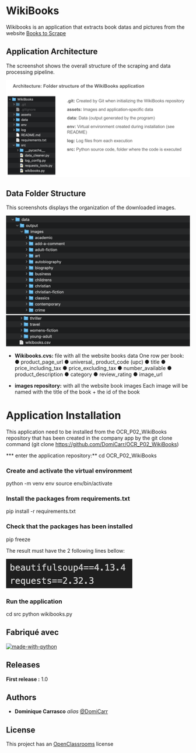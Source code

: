 # WikiBooks
Wikibooks is an application that extracts book datas and pictures from the website [Books to Scrape](http://books.toscrape.com/) 

## Application Architecture

The screenshot shows the overall structure of the scraping and data processing pipeline.

![Project Architecture](assets/wikibooks_architecture.png)


## Data Folder Structure

This screenshots displays the organization of the downloaded images.

![Data Folder Structure](assets/wikibooks_data_folder_1.png)
![Data Folder Structure](assets/wikibooks_data_folder_2.png)

* **Wikibooks.cvs:**
file with all the website books data
One row per book:
    ● product_page_url
    ● universal_ product_code (upc)
    ● title
    ● price_including_tax
    ● price_excluding_tax
    ● number_available
    ● product_description
    ● category
    ● review_rating
    ● image_url

* **images repository:**
with all the website book images
Each image will be named with the title of the book + the id of the book

# Application Installation

This application need to be installed from the OCR_P02_WikiBooks repository that has been created in the company app by the git clone command 
(git clone https://github.com/DomiCarr/OCR_P02_WikiBooks)

*** enter the application repository:**
cd OCR_P02_WikiBooks

### Create and activate the virtual environment
python -m venv env
source env/bin/activate

### Install the packages from requirements.txt
pip install -r requirements.txt

### Check that the packages has been installed
pip freeze

The result must have the 2 following lines bellow:

![pip freeze](assets/wikibooks_pip_freeze.png)

### Run the application
cd src
python wikibooks.py

## Fabriqué avec
[![made-with-python](https://img.shields.io/badge/Made%20with-Python-1f425f.svg)](https://www.python.org/)


## Releases
**First release :** 1.0

## Authors
* **Dominique Carrasco** _alias_ [@DomiCarr](https://github.com/DomiCarr)

## License

This project has an [OpenClassrooms](https://openclassrooms.com/fr/policies/terms-conditions) license



